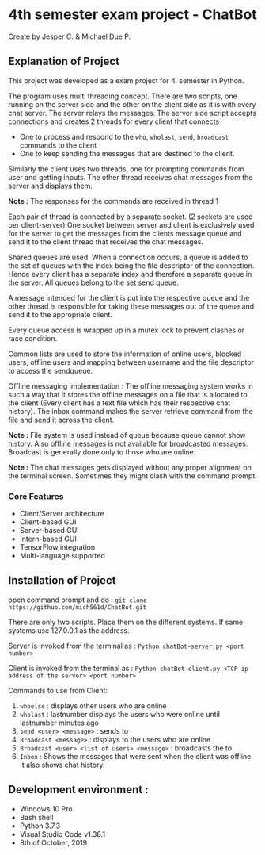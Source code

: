 # 4th semester exam project - ChatBot
Create by Jesper C. & Michael Due P.

## Explanation of Project
This project was developed as a exam project for 4. semester in Python.

The program uses multi threading concept. There are two scripts, one running on the server side and the other on the client side as it is with every chat server. The server relays the messages. The server side script accepts connections and creates 2 threads for every client that connects 
- One to process and respond to the `who`, `wholast`, `send`, `broadcast` commands to the client
- One to keep sending the messages that are destined to the client.

Similarly the client uses two threads, one for prompting commands from user and getting inputs. The other thread receives chat messages from the server and displays them. 

**Note :** The responses for the commands are received in thread 1 

Each pair of thread is connected by a separate socket. (2 sockets are used per client-server) 
One socket between server and client is exclusively used for the server to get the messages from the clients message queue and send it to the client thread that receives the chat messages.

Shared queues are used. When a connection occurs, a queue is added to the set of queues with the index being the file descriptor of the connection. Hence every client has a separate index and therefore a separate queue in the server. All queues belong to the set send queue. 

A message intended for the client is put into the respective queue and the other thread is responsible for taking these messages out of the queue and send it to the appropriate client.

Every queue access is wrapped up in a mutex lock to prevent clashes or race condition.

Common lists are used to store the information of online users, blocked users, offline users and mapping between username and the file descriptor to access the sendqueue.

Offline messaging implementation : The offline messaging system works in such a way that it stores the offline messages on a file that is allocated to the client (Every client has a text file which has their respective chat history). The inbox command makes the server retrieve command from the file and send it across the client.

**Note :** File system is used instead of queue because queue cannot show history. Also offline messages is not available for broadcasted messages. Broadcast is generally done only to those who are online.

**Note :** The chat messages gets displayed without any proper alignment on the terminal screen. Sometimes they might clash with the command prompt. 

### Core Features
- Client/Server architecture
- Client-based GUI
- Server-based GUI
- Intern-based GUI
- TensorFlow integration
- Multi-language supported

## Installation of Project
open command prompt and do : `git clone https://github.com/mich561d/ChatBot.git`

There are only two scripts. Place them on the different systems. If same systems use 127.0.0.1 as the address. 

Server is invoked from the terminal as : `Python chatBot-server.py <port number>`

Client is invoked from the terminal as : `Python chatBot-client.py <TCP ip address of the server> <port number>`

Commands to use from Client:
1. `whoelse` : displays other users who are online
2. `wholast` : lastnumber displays the users who were online until lastnumber minutes ago
3. `send <user> <message>` : sends <message> to <user>
4. `Broadcast <message>` : displays <message> to the users who are online
5. `Broadcast <user> <list of users> <message>` :  broadcasts the <message> to <list of users>
6. `Inbox` : Shows the messages that were sent when the client was offline. It also shows chat history.

## Development environment :
- Windows 10 Pro
- Bash shell
- Python 3.7.3
- Visual Studio Code v1.38.1
- 8th of October, 2019
